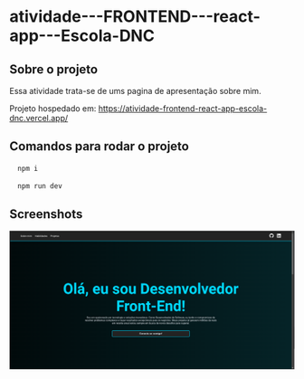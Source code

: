 # atividade---FRONTEND---react-app---Escola-DNC

## Sobre o projeto
Essa atividade trata-se de ums pagina de apresentação sobre mim.

Projeto hospedado em: https://atividade-frontend-react-app-escola-dnc.vercel.app/

## Comandos para rodar o projeto

```bash
  npm i
```
```bash
  npm run dev
```

## Screenshots
![App Screenshot](/public/picture_01.png)
